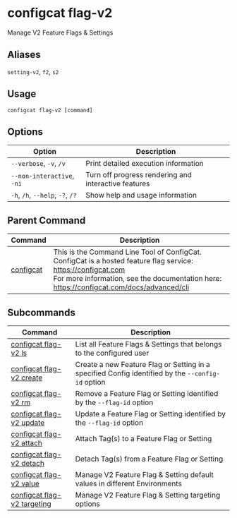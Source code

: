 # configcat flag-v2
Manage V2 Feature Flags & Settings
## Aliases
`setting-v2`, `f2`, `s2`
## Usage
```
configcat flag-v2 [command]
```
## Options
| Option | Description |
| ------ | ----------- |
| `--verbose`, `-v`, `/v` | Print detailed execution information |
| `--non-interactive`, `-ni` | Turn off progress rendering and interactive features |
| `-h`, `/h`, `--help`, `-?`, `/?` | Show help and usage information |
## Parent Command
| Command | Description |
| ------ | ----------- |
| [configcat](index.md) | This is the Command Line Tool of ConfigCat.<br/>ConfigCat is a hosted feature flag service: https://configcat.com<br/>For more information, see the documentation here: https://configcat.com/docs/advanced/cli |
## Subcommands
| Command | Description |
| ------ | ----------- |
| [configcat flag-v2 ls](configcat-flag-v2-ls.md) | List all Feature Flags & Settings that belongs to the configured user |
| [configcat flag-v2 create](configcat-flag-v2-create.md) | Create a new Feature Flag or Setting in a specified Config identified by the `--config-id` option |
| [configcat flag-v2 rm](configcat-flag-v2-rm.md) | Remove a Feature Flag or Setting identified by the `--flag-id` option |
| [configcat flag-v2 update](configcat-flag-v2-update.md) | Update a Feature Flag or Setting identified by the `--flag-id` option |
| [configcat flag-v2 attach](configcat-flag-v2-attach.md) | Attach Tag(s) to a Feature Flag or Setting |
| [configcat flag-v2 detach](configcat-flag-v2-detach.md) | Detach Tag(s) from a Feature Flag or Setting |
| [configcat flag-v2 value](configcat-flag-v2-value.md) | Manage V2 Feature Flag & Setting default values in different Environments |
| [configcat flag-v2 targeting](configcat-flag-v2-targeting.md) | Manage V2 Feature Flag & Setting targeting options |

